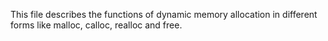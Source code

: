 This file describes the functions of dynamic memory allocation in different forms like malloc, calloc, realloc and free.
